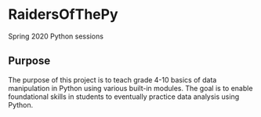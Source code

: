 # RaidersOfThePy
Spring 2020 Python sessions

## Purpose
The purpose of this project is to teach grade 4-10 basics of data manipulation in Python using various built-in modules.  The goal is to enable foundational skills in students to eventually practice data analysis using Python.
